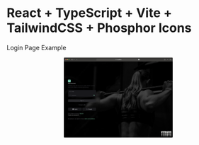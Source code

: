# React + TypeScript + Vite + TailwindCSS + Phosphor Icons


Login Page Example


<p align="center">
<a href="https://www.github.com/alysonmartins/">
      <img align="center" width="49%" src="https://github.com/alysonmartins/practice-loginVitruve/blob/main/vitruveLogin.png"/>
</a>
</p>